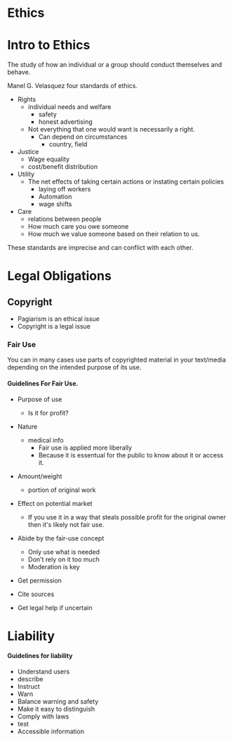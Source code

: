 # Ethics

# Intro to Ethics

The study of how an individual or a group should conduct themselves and behave. 

Manel G. Velasquez four standards of ethics. 

- Rights
  - individual needs and welfare
    - safety
    - honest advertising
  - Not everything that one would want is necessarily a right. 
    - Can depend on circumstances
      - country, field
- Justice
  - Wage equality
  - cost/benefit distribution
- Utility
  - The net effects of taking certain actions or instating certain policies
    - laying off workers
    - Automation
    - wage shifts
- Care
  - relations between people
  - How much care you owe someone
  - How much we value someone based on their relation to us. 

These standards are imprecise and can conflict with each other. 

# Legal Obligations

## Copyright

- Pagiarism is an ethical issue
- Copyright is a legal issue

### Fair Use
You can in many cases use parts of copyrighted material in your text/media depending on the intended purpose of its use. 

#### Guidelines For Fair Use. 

- Purpose of use
  - Is it for profit?
- Nature
  - medical info
    - Fair use is applied more liberally
    - Because it is essentual for the public to know about it or access it. 
- Amount/weight
  - portion of original work
- Effect on potential market
  - If you use it in a way that steals possible profit for the original owner then it's likely not fair use. 


- Abide by the fair-use concept
  - Only use what is needed
  - Don't rely on it too much 
  - Moderation is key

- Get permission 
- Cite sources
- Get legal help if uncertain
  

# Liability

#### Guidelines for liability

- Understand users 
- describe
- Instruct
- Warn 
- Balance warning and safety
- Make it easy to distinguish
- Comply with laws
- test
- Accessible information




#### 